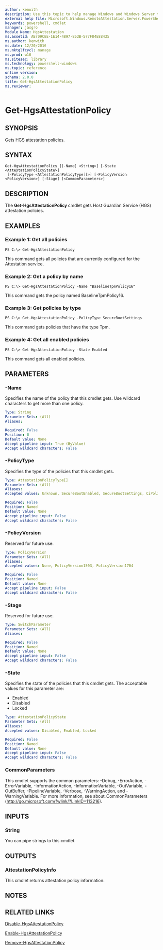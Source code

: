 ```yaml
---
author: kenwith
description: Use this topic to help manage Windows and Windows Server technologies with Windows PowerShell.
external help file: Microsoft.Windows.RemoteAttestation.Server.PowerShell.dll-Help.xml
keywords: powershell, cmdlet
manager: jasgro
Module Name: HgsAttestation
ms.assetid: AE709CBE-1E14-4897-853B-577F84E8B435
ms.author: kenwith
ms.date: 12/20/2016
ms.mktglfcycl: manage
ms.prod: w10
ms.sitesec: library
ms.technology: powershell-windows
ms.topic: reference
online version: 
schema: 2.0.0
title: Get-HgsAttestationPolicy
ms.reviewer:
---
```


# Get-HgsAttestationPolicy

## SYNOPSIS
Gets HGS attestation policies.

## SYNTAX

```
Get-HgsAttestationPolicy [[-Name] <String>] [-State <AttestationPolicyState>]
 [-PolicyType <AttestationPolicyType[]>] [-PolicyVersion <PolicyVersion>] [-Stage] [<CommonParameters>]
```

## DESCRIPTION
The **Get-HgsAttestationPolicy** cmdlet gets Host Guardian Service (HGS) attestation policies.

## EXAMPLES

### Example 1: Get all policies
```
PS C:\> Get-HgsAttestationPolicy
```

This command gets all policies that are currently configured for the Attestation service.

### Example 2: Get a policy by name
```
PS C:\> Get-HgsAttestationPolicy -Name "BaselineTpmPolicy16"
```

This command gets the policy named BaselineTpmPolicy16.

### Example 3: Get policies by type
```
PS C:\> Get-HgsAttestationPolicy -PolicyType SecureBootSettings
```

This command gets policies that have the type Tpm.

### Example 4: Get all enabled policies
```
PS C:\> Get-HgsAttestationPolicy -State Enabled
```

This command gets all enabled policies.

## PARAMETERS

### -Name
Specifies the name of the policy that this cmdlet gets.
Use wildcard characters to get more than one policy.

```yaml
Type: String
Parameter Sets: (All)
Aliases: 

Required: False
Position: 0
Default value: None
Accept pipeline input: True (ByValue)
Accept wildcard characters: False
```

### -PolicyType
Specifies the type of the policies that this cmdlet gets.

```yaml
Type: AttestationPolicyType[]
Parameter Sets: (All)
Aliases: 
Accepted values: Unknown, SecureBootEnabled, SecureBootSettings, CiPolicy, UefiDebugDisabled, FullBoot, VsmIdkPresent, BitLockerEnabled, IommuEnabled, PagefileEncryptionEnabled, HypervisorEnforcedCiPolicy, NoHibernation, NoDumps, DumpEncryption, DumpEncryptionKey

Required: False
Position: Named
Default value: None
Accept pipeline input: False
Accept wildcard characters: False
```

### -PolicyVersion
Reserved for future use.

```yaml
Type: PolicyVersion
Parameter Sets: (All)
Aliases: 
Accepted values: None, PolicyVersion1503, PolicyVersion1704

Required: False
Position: Named
Default value: None
Accept pipeline input: False
Accept wildcard characters: False
```

### -Stage
Reserved for future use.

```yaml
Type: SwitchParameter
Parameter Sets: (All)
Aliases: 

Required: False
Position: Named
Default value: None
Accept pipeline input: False
Accept wildcard characters: False
```

### -State
Specifies the state of the policies that this cmdlet gets.
The acceptable values for this parameter are:

- Enabled 
- Disabled  
- Locked

```yaml
Type: AttestationPolicyState
Parameter Sets: (All)
Aliases: 
Accepted values: Disabled, Enabled, Locked

Required: False
Position: Named
Default value: None
Accept pipeline input: False
Accept wildcard characters: False
```

### CommonParameters
This cmdlet supports the common parameters: -Debug, -ErrorAction, -ErrorVariable, -InformationAction, -InformationVariable, -OutVariable, -OutBuffer, -PipelineVariable, -Verbose, -WarningAction, and -WarningVariable. For more information, see about_CommonParameters (http://go.microsoft.com/fwlink/?LinkID=113216).

## INPUTS

### String
You can pipe strings to this cmdlet.

## OUTPUTS

### AttestationPolicyInfo
This cmdlet returns attestation policy information.

## NOTES

## RELATED LINKS

[Disable-HgsAttestationPolicy](./Disable-HgsAttestationPolicy.md)

[Enable-HgsAttestationPolicy](./Enable-HgsAttestationPolicy.md)

[Remove-HgsAttestationPolicy](./Remove-HgsAttestationPolicy.md)
